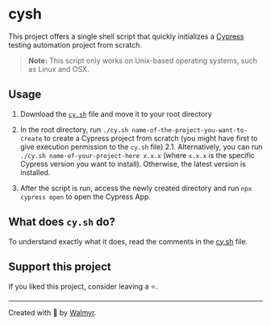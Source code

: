 # cysh

This project offers a single shell script that quickly initializes a [Cypress](https://cypress.io) testing automation project from scratch.

> **Note:** This script only works on Unix-based operating systems, such as Linux and OSX.

## Usage

1. Download the [`cy.sh`](./cy.sh) file and move it to your root directory

2. In the root directory, run `./cy.sh name-of-the-project-you-want-to-create` to create a Cypress project from scratch (you might have first to give execution permission to the `cy.sh` file)
  2.1. Alternatively, you can run `./cy.sh name-of-your-project-here x.x.x` (where `x.x.x` is the specific Cypress version you want to install). Otherwise, the latest version is installed.

3. After the script is run, access the newly created directory and run `npx cypress open` to open the Cypress App.

## What does `cy.sh` do?

To understand exactly what it does, read the comments in the [cy.sh](./cy.sh) file.

## Support this project

If you liked this project, consider leaving a ⭐.

___

Created with 🖤 by [Walmyr](https://walmyr.dev).
